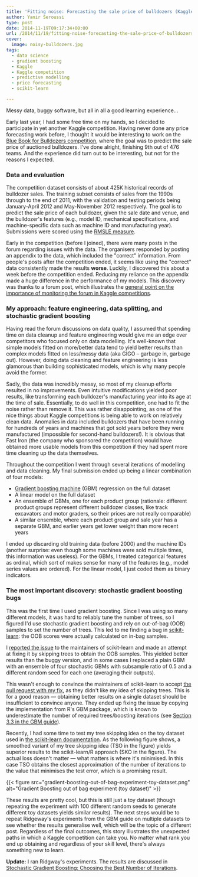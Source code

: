 ```yaml
---
title: 'Fitting noise: Forecasting the sale price of bulldozers (Kaggle competition summary)'
author: Yanir Seroussi
type: post
date: 2014-11-19T09:17:34+00:00
url: /2014/11/19/fitting-noise-forecasting-the-sale-price-of-bulldozers-kaggle-competition-summary/
cover:
  image: noisy-bulldozers.jpg
tags:
  - data science
  - gradient boosting
  - Kaggle
  - Kaggle competition
  - predictive modelling
  - price forecasting
  - scikit-learn

---
```

<p class="intro-note">Messy data, buggy software, but all in all a good learning experience...</p>

Early last year, I had some free time on my hands, so I decided to participate in yet another Kaggle competition. Having never done any price forecasting work before, I thought it would be interesting to work on the <a href="https://www.kaggle.com/c/bluebook-for-bulldozers" target="_blank" rel="noopener">Blue Book for Bulldozers competition</a>, where the goal was to predict the sale price of auctioned bulldozers. I've done alright, finishing 9th out of 476 teams. And the experience did turn out to be interesting, but not for the reasons I expected.

### Data and evaluation

The competition dataset consists of about 425K historical records of bulldozer sales. The training subset consists of sales from the 1990s through to the end of 2011, with the validation and testing periods being January-April 2012 and May-November 2012 respectively. The goal is to predict the sale price of each bulldozer, given the sale date and venue, and the bulldozer's features (e.g., model ID, mechanical specifications, and machine-specific data such as machine ID and manufacturing year). Submissions were scored using the <a href="http://www.kaggle.com/wiki/RootMeanSquaredLogarithmicError" target="_blank" rel="noopener">RMSLE measure</a>.

Early in the competition (before I joined), there were many posts in the forum regarding issues with the data. The organisers responded by posting an appendix to the data, which included the "correct" information. From people's posts after the competition ended, it seems like using the "correct" data consistently made the results **worse**. Luckily, I discovered this about a week before the competition ended. Reducing my reliance on the appendix made a huge difference in the performance of my models. This discovery was thanks to a forum post, which illustrates the [general point on the importance of monitoring the forum in Kaggle competitions][1].

### My approach: feature engineering, data splitting, and stochastic gradient boosting

Having read the forum discussions on data quality, I assumed that spending time on data cleanup and feature engineering would give me an edge over competitors who focused only on data modelling. It's well-known that simple models fitted on more/better data tend to yield better results than complex models fitted on less/messy data (aka GIGO &#8211; garbage in, garbage out). However, doing data cleaning and feature engineering is less glamorous than building sophisticated models, which is why many people avoid the former.

Sadly, the data was incredibly messy, so most of my cleanup efforts resulted in no improvements. Even intuitive modifications yielded poor results, like transforming each bulldozer's manufacturing year into its age at the time of sale. Essentially, to do well in this competition, one had to fit the noise rather than remove it. This was rather disappointing, as one of the nice things about Kaggle competitions is being able to work on relatively clean data. Anomalies in data included bulldozers that have been running for hundreds of years and machines that got sold years before they were manufactured (impossible for second-hand bulldozers!). It is obvious that Fast Iron (the company who sponsored the competition) would have obtained more usable models from this competition if they had spent more time cleaning up the data themselves.

Throughout the competition I went through several iterations of modelling and data cleaning. My final submission ended up being a linear combination of four models:

  * <a href="http://scikit-learn.org/stable/modules/ensemble.html#gradient-tree-boosting" target="_blank" rel="noopener">Gradient boosting machine</a> (GBM) regression on the full dataset
  * A linear model on the full dataset
  * An ensemble of GBMs, one for each product group (rationale: different product groups represent different bulldozer classes, like track excavators and motor graders, so their prices are not really comparable)
  * A similar ensemble, where each product group and sale year has a separate GBM, and earlier years get lower weight than more recent years

I ended up discarding old training data (before 2000) and the machine IDs (another surprise: even though some machines were sold multiple times, this information was useless). For the GBMs, I treated categorical features as ordinal, which sort of makes sense for many of the features (e.g., model series values are ordered). For the linear model, I just coded them as binary indicators.

### The most important discovery: stochastic gradient boosting bugs

This was the first time I used gradient boosting. Since I was using so many different models, it was hard to reliably tune the number of trees, so I figured I'd use stochastic gradient boosting and rely on out-of-bag (OOB) samples to set the number of trees. This led to me finding a bug in <a href="http://scikit-learn.org" target="_blank" rel="noopener">scikit-learn</a>: the OOB scores were actually calculated on in-bag samples.

I <a href="https://github.com/scikit-learn/scikit-learn/issues/1802" target="_blank" rel="noopener">reported the issue</a> to the maintainers of scikit-learn and made an attempt at fixing it by skipping trees to obtain the OOB samples. This yielded better results than the buggy version, and in some cases I replaced a plain GBM with an ensemble of four stochastic GBMs with subsample ratio of 0.5 and a different random seed for each one (averaging their outputs).

This wasn't enough to convince the maintainers of scikit-learn to accept <a href="https://github.com/scikit-learn/scikit-learn/pull/1806" target="_blank" rel="noopener">the pull request with my fix</a>, as they didn't like my idea of skipping trees. This is for a good reason &#8212; obtaining better results on a single dataset should be insufficient to convince anyone. They ended up fixing the issue by copying the implementation from R's GBM package, which is known to underestimate the number of required trees/boosting iterations (see <a href="http://cran.open-source-solution.org/web/packages/gbm/vignettes/gbm.pdf" target="_blank" rel="noopener">Section 3.3 in the GBM guide</a>).

Recently, I had some time to test my tree skipping idea on the toy dataset used in <a href="http://scikit-learn.org/stable/auto_examples/ensemble/plot_gradient_boosting_oob.html" target="_blank" rel="noopener">the scikit-learn documentation</a>. As the following figure shows, a smoothed variant of my tree skipping idea (TSO in the figure) yields superior results to the scikit-learn/R approach (SKO in the figure). The actual loss doesn't matter &#8212; what matters is where it's minimised. In this case TSO obtains the closest approximation of the number of iterations to the value that minimises the test error, which is a promising result.

{{< figure src="gradient-boosting-out-of-bag-experiment-toy-dataset.png" alt="Gradient Boosting out of bag experiment (toy dataset)" >}}

These results are pretty cool, but this is still just a toy dataset (though repeating the experiment with 100 different random seeds to generate different toy datasets yields similar results). The next steps would be to repeat Ridgeway's experiments from the GBM guide on multiple datasets to see whether the results generalise well, which will be the topic of a different post. Regardless of the final outcomes, this story illustrates the unexpected paths in which a Kaggle competition can take you. No matter what rank you end up obtaining and regardless of your skill level, there's always something new to learn.

**Update:** I ran Ridgway's experiments. The results are discussed in [Stochastic Gradient Boosting: Choosing the Best Number of Iterations][2].

 [1]: http://yanirseroussi.com/2014/08/24/how-to-almost-win-kaggle-competitions/ "How to (almost) win Kaggle competitions - Tip 9"
 [2]: http://yanirseroussi.com/2014/12/29/stochastic-gradient-boosting-choosing-the-best-number-of-iterations/ "Stochastic Gradient Boosting: Choosing the Best Number of Iterations"
